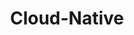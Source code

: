---
title: "Cloud-Native"
description: "Learn the fundamentals of cloud-native technologies, including Kubernetes, microservices, and containerization."
banner: "98e16360-a366-4b78-8e0a-031da07fdacb/images/exoscale-icon.png"
weight: 4
---